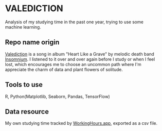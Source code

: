 # VALEDICTION
 Analysis of my studying time in the past one year, trying to use some machine learning.

## Repo name origin

[Valediction](https://open.spotify.com/album/6Z7jp3MKzJhzwHCvEauLPl) is a song in album "Heart Like a Grave" by melodic death band [Insomnium](https://www.google.com.hk/url?sa=t&rct=j&q=&esrc=s&source=web&cd=&ved=2ahUKEwiFy4GO5Nz6AhVNMN4KHfJpCp0QFnoECBwQAQ&url=https%3A%2F%2Fwww.metal-archives.com%2Fbands%2FInsomnium%2F2332&usg=AOvVaw0Oe3ckzYtuKj0dxqmZ0zjv). I listened to it over and over again before I study or when I feel lost, which encourages me to choose an uncommon path where I'm appreciate the charm of data and plant flowers of solitude.

## Tools to use

R, Python(Matplotlib, Seaborn, Pandas, TensorFlow)

## Data resource

My own studying time tracked by [WorkingHours.app](https://workinghoursapp.com/), exported as a csv file.

